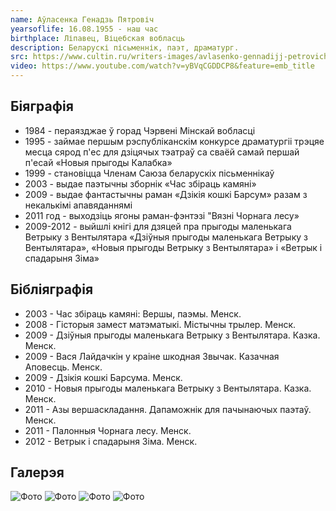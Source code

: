 ```yaml
---
name: Аўласенка Генадзь Пятровіч
yearsoflife: 16.08.1955 - наш час
birthplace: Ліпавец, Віцебская вобласць
description: Беларускі пісьменнік, паэт, драматург.
src: https://www.cultin.ru/writers-images/avlasenko-gennadijj-petrovich_0.jpg
video: https://www.youtube.com/watch?v=yBVqCGDDCP8&feature=emb_title
---
```


## Біяграфія

- 1984 - пераязджае ў горад Чэрвені Мінскай вобласці
- 1995 - займае першым рэспубліканскім конкурсе драматургіі трэцяе месца сярод п'ес для дзіцячых тэатраў са сваёй самай першай п'есай «Новыя прыгоды Калабка»
- 1999 - становіцца Членам Саюза беларускіх пісьменнікаў
- 2003 - выдае паэтычны зборнік «Час збіраць камяні»
- 2009 - выдае фантастычны раман «Дзікія кошкі Барсум» разам з некалькімі апавяданнямі
- 2011 год - выходзіць ягоны раман-фэнтэзі "Вязні Чорнага лесу»
- 2009-2012 - выйшлі кнігі для дзяцей пра прыгоды маленькага Ветрыку з Вентылятара «Дзіўныя прыгоды маленькага Ветрыку з Вентылятара», «Новыя прыгоды Ветрыку з Вентылятара» і «Ветрык і спадарыня Зіма»

## Бібліяграфія

- 2003 - Час збіраць камяні: Вершы, паэмы. Менск.
- 2008 - Гісторыя замест матэматыкі. Містычны трылер. Менск.
- 2009 - Дзіўныя прыгоды маленькага Ветрыку з Вентылятара. Казка. Менск.
- 2009 - Вася Лайдачкін у краіне шкодная Звычак. Казачная Аповесць. Менск.
- 2009 - Дзікія кошкі Барсума. Менск.
- 2010 - Новыя прыгоды маленькага Ветрыку з Вентылятара. Казка. Менск.
- 2011 - Азы вершаскладання. Дапаможнік для пачынаючых паэтаў. Менск.
- 2011 - Палонныя Чорнага лесу. Менск.
- 2012 - Ветрык і спадарыня Зіма. Менск.

## Галерэя

![Фото](https://encrypted-tbn0.gstatic.com/images?q=tbn%3AANd9GcRcBne-1No-pDqXBzgpEZA9cbZylKwAd7qQ1I3wXwh5U3xS37zh)
![Фото](https://lh3.googleusercontent.com/proxy/bBtNPnjfI85-tzHu8f5dsg7BbKbgYRfyvp870oXXfDNeS_JUJVYo3jn2QcG_FgdqYeKAWLrfqC8JHd8K8xRFAuq59C0QGoHhWkGarBFkX_ZV7rP1UlKwI9EWwTM6iZuV)
![Фото](https://encrypted-tbn0.gstatic.com/images?q=tbn%3AANd9GcQxMYx6Ruo8BpJ9xYSgelkqlvjVebMcESvaIs3u6GaQl79hOCEM)
![Фото](https://encrypted-tbn0.gstatic.com/images?q=tbn%3AANd9GcQYD6siDxLP43CJaBSzcsXhjpVKmW_ln16-k3bJkqNiN9C4ktrr)
